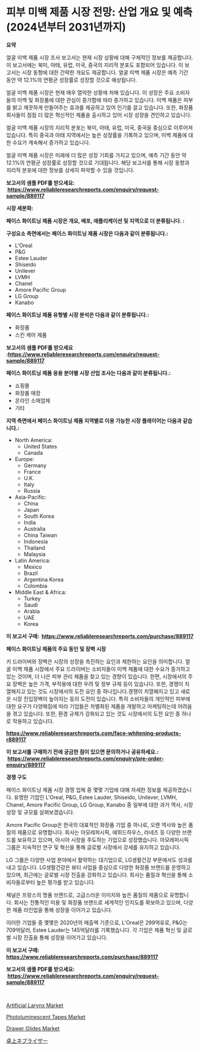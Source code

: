 <p><h1>피부 미백 제품 시장 전망: 산업 개요 및 예측 (2024년부터 2031년까지)</h1></p><p><strong>요약</strong></p>
<p><p>얼굴 미백 제품 시장 조사 보고서는 현재 시장 상황에 대해 구체적인 정보를 제공합니다. 이 보고서에는 북미, 아태, 유럽, 미국, 중국의 지리적 분포도 포함되어 있습니다. 이 보고서는 시장 동향에 대한 간략한 개요도 제공합니다. 얼굴 미백 제품 시장은 예측 기간 동안 약 12.1%의 연평균 성장률로 성장할 것으로 예상됩니다.</p><p>얼굴 미백 제품 시장은 현재 매우 열악한 상황에 처해 있습니다. 이 성장은 주요 소비자들의 미백 및 화장품에 대한 관심이 증가함에 따라 증가하고 있습니다. 미백 제품은 피부를 밝고 깨끗하게 만들어주는 효과를 제공하고 있어 인기를 끌고 있습니다. 또한, 화장품 회사들이 점점 더 많은 혁신적인 제품을 출시하고 있어 시장 성장을 견인하고 있습니다.</p><p>얼굴 미백 제품 시장의 지리적 분포는 북미, 아태, 유럽, 미국, 중국을 중심으로 이루어져 있습니다. 특히 중국과 아태 지역에서는 높은 성장률을 기록하고 있으며, 미백 제품에 대한 수요가 계속해서 증가하고 있습니다.</p><p>얼굴 미백 제품 시장은 미래에 더 많은 성장 기회를 가지고 있으며, 예측 기간 동안 약 12.1%의 연평균 성장률로 성장할 것으로 기대됩니다. 해당 보고서를 통해 시장 동향과 지리적 분포에 대한 정보를 상세히 파악할 수 있을 것입니다.</p></p>
<p><strong>보고서의 샘플 PDF를 받으세요: &nbsp;<a href="https://www.reliableresearchreports.com/enquiry/request-sample/889117">https://www.reliableresearchreports.com/enquiry/request-sample/889117</a></strong></p>
<p><strong>시장 세분화:</strong></p>
<p><strong> 페이스 화이트닝 제품 시장은 개요, 배포, 애플리케이션 및 지역으로 더 분류됩니다. :</strong></p>
<p><strong>구성요소 측면에서는 페이스 화이트닝 제품 시장은 다음과 같이 분류됩니다.:</strong></p>
<p><ul><li>L'Oreal</li><li>P&G</li><li>Estee Lauder</li><li>Shiseido</li><li>Unilever</li><li>LVMH</li><li>Chanel</li><li>Amore Pacific Group</li><li>LG Group</li><li>Kanabo</li></ul></p>
<p><strong> 페이스 화이트닝 제품 유형별 시장 분석은 다음과 같이 분류됩니다.:</strong></p>
<p><ul><li>화장품</li><li>스킨 케어 제품</li></ul></p>
<p><strong>보고서의 샘플 PDF를 받으세요 :<a href="https://www.reliableresearchreports.com/enquiry/request-sample/889117">https://www.reliableresearchreports.com/enquiry/request-sample/889117</a></strong></p>
<p><strong> 페이스 화이트닝 제품 응용 분야별 시장 산업 조사는 다음과 같이 분류됩니다.:</strong></p>
<p><ul><li>쇼핑몰</li><li>화장품 매장</li><li>온라인 소매업체</li><li>기타</li></ul></p>
<p><strong>지역 측면에서 페이스 화이트닝 제품 지역별로 이용 가능한 시장 플레이어는 다음과 같습니다.:</strong></p>
<p><ul>
    <li>
        North America:
        <ul>
            <li>United States</li>
            <li>Canada</li>
        </ul>
    </li>
    <li>
        Europe:
        <ul>
            <li>Germany</li>
            <li>France</li>
            <li>U.K.</li>
            <li>Italy</li>
            <li>Russia</li>
        </ul>
    </li>
    <li>
        Asia-Pacific:
        <ul>
            <li>China</li>
            <li>Japan</li>
            <li>South Korea</li>
            <li>India</li>
            <li>Australia</li>
            <li>China Taiwan</li>
            <li>Indonesia</li>
            <li>Thailand</li>
            <li>Malaysia</li>
        </ul>
    </li>
    <li>
        Latin America:
        <ul>
            <li>Mexico</li>
            <li>Brazil</li>
            <li>Argentina Korea</li>
            <li>Colombia</li>
        </ul>
    </li>
    <li>
        Middle East & Africa:
        <ul>
            <li>Turkey</li>
            <li>Saudi</li>
            <li>Arabia</li>
            <li>UAE</li>
            <li>Korea</li>
        </ul>
    </li>
    </ul></p>
<p><strong>이 보고서 구매: &nbsp;<a href="https://www.reliableresearchreports.com/purchase/889117">https://www.reliableresearchreports.com/purchase/889117</a></strong></p>
<p><strong>페이스 화이트닝 제품의 주요 동인 및 장벽 시장</strong></p>
<p><p>키 드라이버와 장벽은 시장의 성장을 촉진하는 요인과 제한하는 요인을 의미합니다. 얼굴 미백 제품 시장에서 주요 드라이버는 소비자들이 미백 제품에 대한 수요가 증가하고 있는 것이며, 더 나은 피부 관리 제품을 찾고 있는 경향이 있습니다. 한편, 시장에서의 주요 장벽은 높은 가격, 부작용에 대한 우려 및 정부 규제 등이 있습니다. 또한, 경쟁이 치열해지고 있는 것도 시장에서의 도전 요인 중 하나입니다.경쟁이 치열해지고 있고 새로운 시장 진입장벽이 높아지는 등의 도전이 있습니다. 특히 소비자들의 개인적인 피부에 대한 요구가 다양해짐에 따라 기업들은 차별화된 제품을 개발하고 마케팅하는데 어려움을 겪고 있습니다. 또한, 환경 규제가 강화되고 있는 것도 시장에서의 도전 요인 중 하나로 작용하고 있습니다.</p></p>
<p><strong><a href="https://www.reliableresearchreports.com/face-whitening-products-r889117">https://www.reliableresearchreports.com/face-whitening-products-r889117</a></strong></p>
<p><strong>이 보고서를 구매하기 전에 궁금한 점이 있으면 문의하거나 공유하세요.: &nbsp;<a href="https://www.reliableresearchreports.com/enquiry/pre-order-enquiry/889117">https://www.reliableresearchreports.com/enquiry/pre-order-enquiry/889117</a></strong></p>
<p><strong>경쟁 구도</strong></p>
<p><p>페이스 화이트닝 제품 시장 경쟁 업체 중 몇몇 기업에 대해 자세한 정보를 제공하겠습니다. 유명한 기업인 L'Oreal, P&G, Estee Lauder, Shiseido, Unilever, LVMH, Chanel, Amore Pacific Group, LG Group, Kanabo 중 일부에 대한 과거 역사, 시장 성장 및 규모를 살펴보겠습니다. </p><p>Amore Pacific Group은 한국의 대표적인 화장품 기업 중 하나로, 오랜 역사와 높은 품질의 제품으로 유명합니다. 회사는 아모레퍼시픽, 에뛰드하우스, 라네즈 등 다양한 브랜드를 보유하고 있으며, 아시아 시장을 주도하는 기업으로 성장했습니다. 아모레퍼시픽 그룹은 지속적인 연구 및 혁신을 통해 글로벌 시장에서 강세를 유지하고 있습니다.</p><p>LG 그룹은 다양한 사업 분야에서 활약하는 대기업으로, LG생활건강 부문에서도 성과를 내고 있습니다. LG생활건강은 뷰티 사업을 중심으로 다양한 화장품 브랜드를 운영하고 있으며, 최근에는 글로벌 시장 진출을 강화하고 있습니다. 회사는 품질과 혁신을 통해 소비자들로부터 높은 평가를 받고 있습니다.</p><p>채널은 프랑스의 명품 브랜드로, 고급스러운 이미지와 높은 품질의 제품으로 유명합니다. 회사는 전통적인 미용 및 화장품 브랜드로 세계적인 인지도를 확보하고 있으며, 다양한 제품 라인업을 통해 성장을 이어가고 있습니다.</p><p>이러한 기업들 중 몇몇은 2020년의 매출액 기준으로, L'Oreal은 299억유로, P&G는 709억달러, Estee Lauder는 145억달러를 기록했습니다. 각 기업은 제품 혁신 및 글로벌 시장 진출을 통해 성장을 이어가고 있습니다.</p></p>
<p><strong>이 보고서 구매: &nbsp; <a href="https://www.reliableresearchreports.com/purchase/889117">https://www.reliableresearchreports.com/purchase/889117</a></strong></p>
<p><strong>보고서의 샘플 PDF를 받으세요: &nbsp;<a href="https://www.reliableresearchreports.com/enquiry/request-sample/889117">https://www.reliableresearchreports.com/enquiry/request-sample/889117</a></strong><strong></strong></p>
<p>&nbsp;</p>
<p><p><a href="https://www.linkedin.com/pulse/artificial-larynx-market-size-reveals-best-marketing-channels-kfroe?trackingId=E5%2BtfwazXHDNrEh1K54A%2Fg%3D%3D">Artificial Larynx Market</a></p><p><a href="https://www.linkedin.com/pulse/photoluminescent-tapes-market-size-global-industry-overview-9pvde?trackingId=1cGEA3bstX1CnZ7yF%2Fj5zQ%3D%3D">Photoluminescent Tapes Market</a></p><p><a href="https://github.com/nicholepatriciadoylenwnrjr0/Market-Research-Report-List-2/blob/main/drawer-glides-market.md">Drawer Glides Market</a></p><p><a href="https://medium.com/@vincemarvin1/%E3%83%86%E3%83%BC%E3%83%96%E3%83%AB%E3%83%88%E3%83%83%E3%83%97%E5%BC%8F%E3%81%AE%E3%83%8D%E3%83%96%E3%83%A9%E3%82%A4%E3%82%B6%E3%83%BC%E5%B8%82%E5%A0%B4-%E5%B8%82%E5%A0%B4%E6%88%90%E9%95%B7%E7%8E%87-cagr-%E5%B8%82%E5%A0%B4%E3%83%88%E3%83%AC%E3%83%B3%E3%83%89-%E3%81%8A%E3%82%88%E3%81%B3%E6%88%90%E9%95%B7%E6%88%A6%E7%95%A5%E3%81%AB%E9%96%A2%E3%81%99%E3%82%8B%E6%B4%9E%E5%AF%9F-0a78400b5088">卓上ネブライザー</a></p></p>